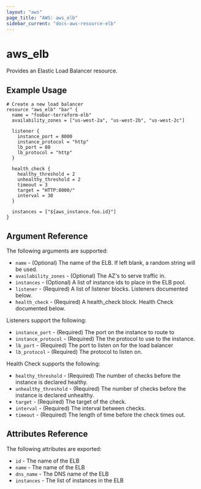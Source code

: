 ```yaml
---
layout: "aws"
page_title: "AWS: aws_elb"
sidebar_current: "docs-aws-resource-elb"
---
```


# aws\_elb

Provides an Elastic Load Balancer resource.

## Example Usage

```
# Create a new load balancer
resource "aws_elb" "bar" {
  name = "foobar-terraform-elb"
  availability_zones = ["us-west-2a", "us-west-2b", "us-west-2c"]

  listener {
    instance_port = 8000
    instance_protocol = "http"
    lb_port = 80
    lb_protocol = "http"
  }

  health_check {
    healthy_threshold = 2
    unhealthy_threshold = 2
    timeout = 3
    target = "HTTP:8000/"
    interval = 30
  }

  instances = ["${aws_instance.foo.id}"]
}
```

## Argument Reference

The following arguments are supported:

* `name` - (Optional) The name of the ELB. If left blank, a random string will be used.
* `availability_zones` - (Optional) The AZ's to serve traffic in.
* `instances` - (Optional) A list of instance ids to place in the ELB pool.
* `listener` - (Required) A list of listener blocks. Listeners documented below.
* `health_check` - (Required) A health_check block. Health Check documented below.

Listeners support the following:

* `instance_port` - (Required) The port on the instance to route to
* `instance_protocol` - (Required) The the protocol to use to the instance.
* `lb_port` - (Required) The port to listen on for the load balancer
* `lb_protocol` - (Required) The protocol to listen on.

Health Check supports the following:

* `healthy_threshold` - (Required) The number of checks before the instance is declared healthy.
* `unhealthy_threshold` - (Required) The number of checks before the instance is declared unhealthy.
* `target` - (Required) The target of the check.
* `interval` - (Required) The interval between checks.
* `timeout` - (Required) The length of time before the check times out.


## Attributes Reference

The following attributes are exported:

* `id` - The name of the ELB
* `name` - The name of the ELB
* `dns_name` - The DNS name of the ELB
* `instances` - The list of instances in the ELB
